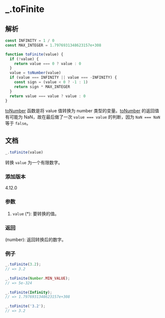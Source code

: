 # _.toFinite

## 解析

```js
const INFINITY = 1 / 0
const MAX_INTEGER = 1.7976931348623157e+308

function toFinite(value) {
  if (!value) {
    return value === 0 ? value : 0
  }
  value = toNumber(value)
  if (value === INFINITY || value === -INFINITY) {
    const sign = (value < 0 ? -1 : 1)
    return sign * MAX_INTEGER
  }
  return value === value ? value : 0
}
```

[toNumber](./toNumber) 函数是将 value 值转换为 number 类型的变量。[toNumber](./toNumber) 的返回值有可能为 NaN，故在最后做了一次 `value === value` 的判断，因为 `NaN === NaN` 等于 `false`。

## 文档

```js
_.toFinite(value)
```

转换 `value` 为一个有限数字。

### 添加版本

4.12.0

### 参数

1. `value` (*): 要转换的值。

### 返回

(number): 返回转换后的数字。

### 例子

```js
_.toFinite(3.2);
// => 3.2
 
_.toFinite(Number.MIN_VALUE);
// => 5e-324
 
_.toFinite(Infinity);
// => 1.7976931348623157e+308
 
_.toFinite('3.2');
// => 3.2

```
